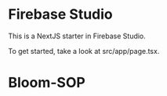 # Firebase Studio

This is a NextJS starter in Firebase Studio.

To get started, take a look at src/app/page.tsx.
# Bloom-SOP
